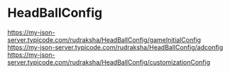# HeadBallConfig

https://my-json-server.typicode.com/rudraksha/HeadBallConfig/gameInitialConfig
https://my-json-server.typicode.com/rudraksha/HeadBallConfig/adconfig
https://my-json-server.typicode.com/rudraksha/HeadBallConfig/customizationConfig

